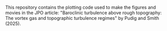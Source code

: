 This repository contains the plotting code used to make the figures and movies in the JPO article: "Baroclinic turbulence above rough topography: The vortex gas and topographic turbulence regimes" by Pudig and Smith (2025).